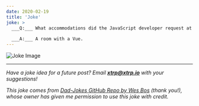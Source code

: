 ```yaml
---
date: 2020-02-19
title: 'Joke'
joke: >
  ___Q:___ What accommodations did the JavaScript developer request at the hotel?
  
  ___A:___ A room with a Vue.
---
```


![Joke Image](https://private.xtrp.io/projects/DailyDeveloperJokes/public_image_server/images/5e12597d4e1c1.png)

---
*Have a joke idea for a future post? Email **[xtrp@xtrp.io](mailto:xtrp@xtrp.io)** with your suggestions!*

*This joke comes from [Dad-Jokes GitHub Repo by Wes Bos](https://github.com/wesbos/dad-jokes) (thank you!), whose owner has given me permission to use this joke with credit.*

<!-- 
Joke text:
**Q:** What accommodations did the JavaScript developer request at the hotel?

**A:** A room with a Vue.
 -->

